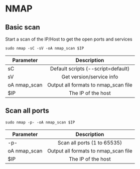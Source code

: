 # NMAP

## Basic scan

Start a scan of the IP/Host to get the open ports and services

`sudo nmap -sC -sV -oA nmap_scan $IP`

| Parameter        | Description           |
| ------------- |:-------------:| 
| sC | Default scripts (--script=default) | 
| sV | Get version/service info | 
| oA  nmap_scan | Output all formats to nmap_scan file | 
| $IP| The IP of the host | 

## Scan all ports

`sudo nmap -p- -oA nmap_scan $IP`

| Parameter        | Description           |
| ------------- |:-------------:| 
| -p- | Scan all ports (1 to 65535) | 
| oA  nmap_scan | Output all formats to nmap_scan file | 
| $IP| The IP of the host | 
